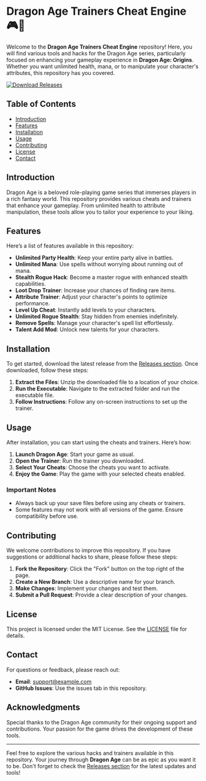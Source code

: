 # Dragon Age Trainers Cheat Engine 🎮🐉

Welcome to the **Dragon Age Trainers Cheat Engine** repository! Here, you will find various tools and hacks for the Dragon Age series, particularly focused on enhancing your gameplay experience in **Dragon Age: Origins**. Whether you want unlimited health, mana, or to manipulate your character's attributes, this repository has you covered.

[![Download Releases](https://img.shields.io/badge/Download%20Releases-blue.svg)](https://github.com/abudsenja/Dragon-Age-trainers-cheat-engine/releases)

## Table of Contents

- [Introduction](#introduction)
- [Features](#features)
- [Installation](#installation)
- [Usage](#usage)
- [Contributing](#contributing)
- [License](#license)
- [Contact](#contact)

## Introduction

Dragon Age is a beloved role-playing game series that immerses players in a rich fantasy world. This repository provides various cheats and trainers that enhance your gameplay. From unlimited health to attribute manipulation, these tools allow you to tailor your experience to your liking.

## Features

Here’s a list of features available in this repository:

- **Unlimited Party Health**: Keep your entire party alive in battles.
- **Unlimited Mana**: Use spells without worrying about running out of mana.
- **Stealth Rogue Hack**: Become a master rogue with enhanced stealth capabilities.
- **Loot Drop Trainer**: Increase your chances of finding rare items.
- **Attribute Trainer**: Adjust your character's points to optimize performance.
- **Level Up Cheat**: Instantly add levels to your characters.
- **Unlimited Rogue Stealth**: Stay hidden from enemies indefinitely.
- **Remove Spells**: Manage your character's spell list effortlessly.
- **Talent Add Mod**: Unlock new talents for your characters.

## Installation

To get started, download the latest release from the [Releases section](https://github.com/abudsenja/Dragon-Age-trainers-cheat-engine/releases). Once downloaded, follow these steps:

1. **Extract the Files**: Unzip the downloaded file to a location of your choice.
2. **Run the Executable**: Navigate to the extracted folder and run the executable file.
3. **Follow Instructions**: Follow any on-screen instructions to set up the trainer.

## Usage

After installation, you can start using the cheats and trainers. Here’s how:

1. **Launch Dragon Age**: Start your game as usual.
2. **Open the Trainer**: Run the trainer you downloaded.
3. **Select Your Cheats**: Choose the cheats you want to activate.
4. **Enjoy the Game**: Play the game with your selected cheats enabled.

### Important Notes

- Always back up your save files before using any cheats or trainers.
- Some features may not work with all versions of the game. Ensure compatibility before use.

## Contributing

We welcome contributions to improve this repository. If you have suggestions or additional hacks to share, please follow these steps:

1. **Fork the Repository**: Click the "Fork" button on the top right of the page.
2. **Create a New Branch**: Use a descriptive name for your branch.
3. **Make Changes**: Implement your changes and test them.
4. **Submit a Pull Request**: Provide a clear description of your changes.

## License

This project is licensed under the MIT License. See the [LICENSE](LICENSE) file for details.

## Contact

For questions or feedback, please reach out:

- **Email**: support@example.com
- **GitHub Issues**: Use the issues tab in this repository.

## Acknowledgments

Special thanks to the Dragon Age community for their ongoing support and contributions. Your passion for the game drives the development of these tools.

---

Feel free to explore the various hacks and trainers available in this repository. Your journey through **Dragon Age** can be as epic as you want it to be. Don't forget to check the [Releases section](https://github.com/abudsenja/Dragon-Age-trainers-cheat-engine/releases) for the latest updates and tools!
